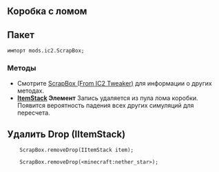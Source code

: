 ## Коробка с ломом

## Пакет

```zenscript
импорт mods.ic2.ScrapBox;
```

### Методы

- Смотрите [ScrapBox (From IC2 Tweaker)](/Mods/IC2Tweaker/Scrap_Box/) для информации о других методах.
- **[ItemStack](/Vanilla/Items/IItemStack/) Элемент** Запись удаляется из пула лома коробки. Появится вероятность падения всех других симуляций для пересчета.

## Удалить Drop (IItemStack)

```zenscript
    ScrapBox.removeDrop(IItemStack item);

    ScrapBox.removeDrop(<minecraft:nether_star>);
```
